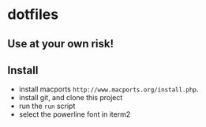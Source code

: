 # dotfiles

## Use at your own risk!

## Install

- install macports `http://www.macports.org/install.php`.
- install git, and clone this project
- run the `run` script
- select the powerline font in iterm2
